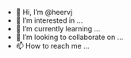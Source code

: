 - 👋 Hi, I’m @heervj
- 👀 I’m interested in ...
- 🌱 I’m currently learning ...
- 💞️ I’m looking to collaborate on ...
- 📫 How to reach me ...

<!---
heervj/heervj is a ✨ special ✨ repository because its `README.md` (this file) appears on your GitHub profile.
You can click the Preview link to take a look at your changes.
--->
